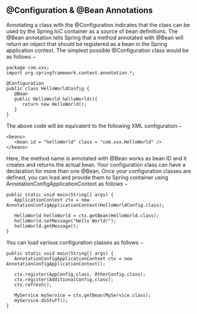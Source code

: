 ## @Configuration & @Bean Annotations

Annotating a class with the @Configuration indicates that the class can be used by the Spring IoC container as a source of bean definitions. The @Bean annotation tells Spring that a method annotated with @Bean will return an object that should be registered as a bean in the Spring application context. The simplest possible @Configuration class would be as follows −
```
package com.xxx;
import org.springframework.context.annotation.*;

@Configuration
public class HelloWorldConfig {
   @Bean 
   public HelloWorld helloWorld(){
      return new HelloWorld();
   }
}
```
The above code will be equivalent to the following XML configuration −
```
<beans>
   <bean id = "helloWorld" class = "com.xxx.HelloWorld" />
</beans>
```
Here, the method name is annotated with @Bean works as bean ID and it creates and returns the actual bean. Your configuration class can have a declaration for more than one @Bean. Once your configuration classes are defined, you can load and provide them to Spring container using AnnotationConfigApplicationContext as follows −
```
public static void main(String[] args) {
   ApplicationContext ctx = new AnnotationConfigApplicationContext(HelloWorldConfig.class);
   
   HelloWorld helloWorld = ctx.getBean(HelloWorld.class);
   helloWorld.setMessage("Hello World!");
   helloWorld.getMessage();
}
```
You can load various configuration classes as follows −
```
public static void main(String[] args) {
   AnnotationConfigApplicationContext ctx = new AnnotationConfigApplicationContext();

   ctx.register(AppConfig.class, OtherConfig.class);
   ctx.register(AdditionalConfig.class);
   ctx.refresh();

   MyService myService = ctx.getBean(MyService.class);
   myService.doStuff();
}
```
